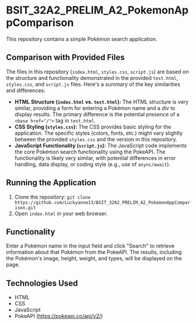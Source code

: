 # BSIT_32A2_PRELIM_A2_PokemonAppComparison

This repository contains a simple Pokémon search application. 

## Comparison with Provided Files

The files in this repository (`index.html`, `styles.css`, `script.js`) are based on the structure and functionality demonstrated in the provided `test.html`, `styles.css`, and `script.js` files.  Here's a summary of the key similarities and differences:

* **HTML Structure (`index.html` vs. `test.html`):** The HTML structure is very similar, providing a form for entering a Pokémon name and a div to display results. The primary difference is the potential presence of a `<base href="/">` tag in `test.html`.
* **CSS Styling (`styles.css`):** The CSS provides basic styling for the application. The specific styles (colors, fonts, etc.) might vary slightly between the provided `styles.css` and the version in this repository.
* **JavaScript Functionality (`script.js`):** The JavaScript code implements the core Pokémon search functionality using the PokeAPI.  The functionality is likely very similar, with potential differences in error handling, data display, or coding style (e.g., use of `async/await`).

## Running the Application

1. Clone the repository: `git clone https://github.com/Luckyanne13/BSIT_32A2_PRELIM_A2_PokemonAppComparison.git`
2. Open `index.html` in your web browser.

## Functionality

Enter a Pokémon name in the input field and click "Search" to retrieve information about that Pokémon from the PokeAPI. The results, including the Pokémon's image, height, weight, and types, will be displayed on the page.

## Technologies Used

* HTML
* CSS
* JavaScript
* PokeAPI (https://pokeapi.co/api/v2/)
